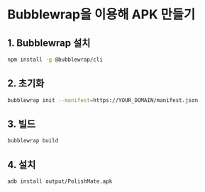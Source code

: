 # Bubblewrap을 이용해 APK 만들기

## 1. Bubblewrap 설치
```bash
npm install -g @bubblewrap/cli
```

## 2. 초기화
```bash
bubblewrap init --manifest=https://YOUR_DOMAIN/manifest.json
```

## 3. 빌드
```bash
bubblewrap build
```

## 4. 설치
```bash
adb install output/PolishMate.apk
```
